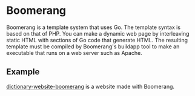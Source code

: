 # Boomerang

Boomerang is a template system that uses Go. The template syntax is based
on that of PHP. You can make a dynamic web page by interleaving static
HTML with sections of Go code that generate HTML. The resulting template
must be compiled by Boomerang's buildapp tool to make an executable that
runs on a web server such as Apache.


## Example

[dictionary-website-boomerang](https://github.com/michaellaszlo/dictionary-website-boomerang)
is a website made with Boomerang.




